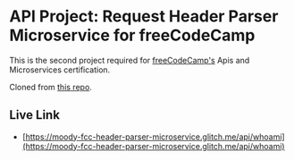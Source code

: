 # API Project: Request Header Parser Microservice for freeCodeCamp

This is the second project required for [freeCodeCamp's](https://freecodecamp.org) Apis and Microservices certification.

Cloned from [this repo](https://github.com/freeCodeCamp/boilerplate-project-headerparser/).

## Live Link

- [https://moody-fcc-header-parser-microservice.glitch.me/api/whoami](https://moody-fcc-header-parser-microservice.glitch.me/api/whoami)
